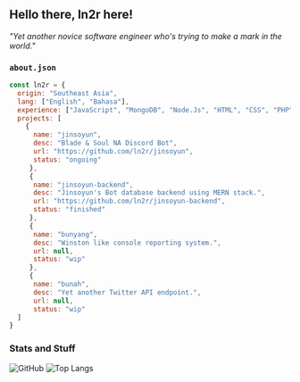 <h2>Hello there, ln2r here!</h2>
<i>"Yet another novice software engineer who's trying to make a mark in the world."</i>

### `about.json`
```javascript
const ln2r = {
  origin: "Southeast Asia",
  lang: ["English", "Bahasa"],
  experience: ["JavaScript", "MongoDB", "Node.Js", "HTML", "CSS", "PHP"],
  projects: [
    {
      name: "jinsoyun",
      desc: "Blade & Soul NA Discord Bot",
      url: "https://github.com/ln2r/jinsoyun",
      status: "ongoing"
     },
     {
      name: "jinsoyun-backend",
      desc: "Jinsoyun's Bot database backend using MERN stack.",
      url: "https://github.com/ln2r/jinsoyun-backend",
      status: "finished"
     },
     {
      name: "bunyang",
      desc: "Winston like console reporting system.",
      url: null,
      status: "wip"
     },
     {
      name: "bunah",
      desc: "Yet another Twitter API endpoint.",
      url: null,
      status: "wip"
  ]
}
```

### Stats and Stuff
![GitHub](https://github-readme-stats.vercel.app/api/?username=ln2r&hide=prs,contribs&hide_border=true&theme=cobalt) ![Top Langs](https://github-readme-stats.vercel.app/api/top-langs/?username=ln2r&layout=compact&hide_border=true&theme=cobalt)
